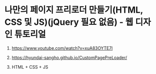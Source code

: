 # 나만의 페이지 프리로더 만들기(HTML, CSS 및 JS)(jQuery 필요 없음) - 웹 디자인 튜토리얼

1. <https://www.youtube.com/watch?v=xuA83OYTE7I>

2. <https://hyundai-sangho.github.io/CustomPagePreLoader/>

3. HTML + CSS + JS

